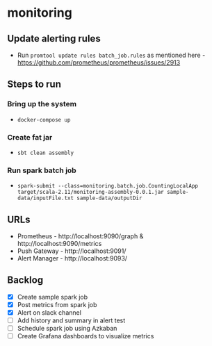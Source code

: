 # monitoring

## Update alerting rules 
- Run `promtool update rules batch_job.rules` as mentioned here - https://github.com/prometheus/prometheus/issues/2913

## Steps to run
### Bring up the system 
- `docker-compose up`
### Create fat jar 
- `sbt clean assembly` 
### Run spark batch job
- `spark-submit --class=monitoring.batch.job.CountingLocalApp target/scala-2.11/monitoring-assembly-0.0.1.jar sample-data/inputFile.txt sample-data/outputDir`

## URLs 
- Prometheus - http://localhost:9090/graph & http://localhost:9090/metrics
- Push Gateway -  http://localhost:9091/
- Alert Manager -  http://localhost:9093/

## Backlog
- [X] Create sample spark job
- [X] Post metrics from spark job
- [X] Alert on slack channel
- [ ] Add history and summary in alert test 
- [ ] Schedule spark job using Azkaban
- [ ] Create Grafana dashboards to visualize metrics